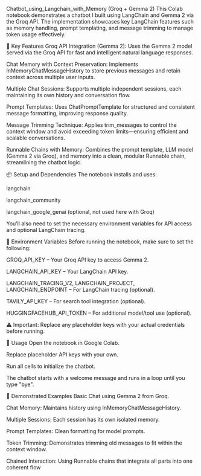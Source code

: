 Chatbot_using_Langchain_with_Memory (Groq + Gemma 2)
This Colab notebook demonstrates a chatbot I built using LangChain and Gemma 2 via the Groq API. The implementation showcases key LangChain features such as memory handling, prompt templating, and message trimming to manage token usage effectively.

🚀 Key Features
Groq API Integration (Gemma 2):
Uses the Gemma 2 model served via the Groq API for fast and intelligent natural language responses.

Chat Memory with Context Preservation:
Implements InMemoryChatMessageHistory to store previous messages and retain context across multiple user inputs.

Multiple Chat Sessions:
Supports multiple independent sessions, each maintaining its own history and conversation flow.

Prompt Templates:
Uses ChatPromptTemplate for structured and consistent message formatting, improving response quality.

Message Trimming Technique:
Applies trim_messages to control the context window and avoid exceeding token limits—ensuring efficient and scalable conversations.

Runnable Chains with Memory:
Combines the prompt template, LLM model (Gemma 2 via Groq), and memory into a clean, modular Runnable chain, streamlining the chatbot logic.

📦 Setup and Dependencies
The notebook installs and uses:

langchain

langchain_community

langchain_google_genai (optional, not used here with Groq)

You’ll also need to set the necessary environment variables for API access and optional LangChain tracing.

🔑 Environment Variables
Before running the notebook, make sure to set the following:

GROQ_API_KEY – Your Groq API key to access Gemma 2.

LANGCHAIN_API_KEY – Your LangChain API key.

LANGCHAIN_TRACING_V2, LANGCHAIN_PROJECT, LANGCHAIN_ENDPOINT – For LangChain tracing (optional).

TAVILY_API_KEY – For search tool integration (optional).

HUGGINGFACEHUB_API_TOKEN – For additional model/tool use (optional).

⚠️ Important: Replace any placeholder keys with your actual credentials before running.

🧠 Usage
Open the notebook in Google Colab.

Replace placeholder API keys with your own.

Run all cells to initialize the chatbot.

The chatbot starts with a welcome message and runs in a loop until you type "bye".

🧪 Demonstrated Examples
Basic Chat using Gemma 2 from Groq.

Chat Memory: Maintains history using InMemoryChatMessageHistory.

Multiple Sessions: Each session has its own isolated memory.

Prompt Templates: Clean formatting for model prompts.

Token Trimming: Demonstrates trimming old messages to fit within the context window.

Chained Interaction: Using Runnable chains that integrate all parts into one coherent flow
